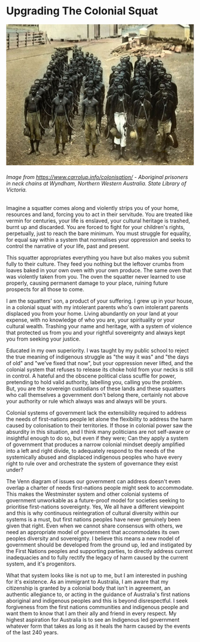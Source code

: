 # Upgrading The Colonial Squat

![colonisation-960x720.jpg](../Media/Posts/colonisation-960x720.jpg)

###### Image from https://www.carrolup.info/colonisation/ - Aboriginal prisoners in neck chains at Wyndham, Northern Western Australia. State Library of Victoria.

Imagine a squatter comes along and violently strips you of your home, resources and land, forcing you to act in their servitude. You are treated like vermin for centuries, your life is enslaved, your cultural heritage is trashed, burnt up and discarded. You are forced to fight for your children's rights, perpetually, just to reach the bare minimum. You must struggle for equality, for equal say within a system that normalises your oppression and seeks to control the narrative of your life, past and present.

This squatter appropriates everything you have but also makes you submit fully to their culture. They feed you nothing but the leftover crumbs from loaves baked in your own oven with your own produce. The same oven that was violently taken from you. The oven the squatter never learned to use properly, causing permanent damage to your place, ruining future prospects for all those to come.

I am the squatters' son, a product of your suffering. I grew up in your house, in a colonial squat with my intolerant parents who's own intolerant parents displaced you from your home. Living abundantly on your land at your expense, with no knowledge of who you are, your spirituality or your cultural wealth. Trashing your name and heritage, with a system of violence that protected us from you and your rightful sovereignty and always kept you from seeking your justice.

Educated in my own superiority. I was taught by my public school to reject the true meaning of indigenous struggle as "the way it was" and "the days of old" and "we've fixed that now", but your oppression never lifted, and the colonial system that refuses to release its choke hold from your necks is still in control. A hateful and the obscene political class scuffle for power, pretending to hold valid authority, labelling you, calling you the problem. But, you are the sovereign custodians of these lands and these squatters who call themselves a government don't belong there, certainly not above your authority or rule which always was and always will be yours.

Colonial systems of government lack the extensibility required to address the needs of first-nations people let alone the flexibility to address the harm caused by colonisation to their territories. If those in colonial power saw the absurdity in this situation, and I think many politicians are not self-aware or insightful enough to do so, but even if they were; Can they apply a system of government that produces a narrow colonial mindset deeply amplified into a left and right divide, to adequately respond to the needs of the systemically abused and displaced indigenous peoples who have every right to rule over and orchestrate the system of governance they exist under?

The Venn diagram of issues our government can address doesn't even overlap a charter of needs first-nations people might seek to accommodate. This makes the Westminster system and other colonial systems of government unworkable as a future-proof model for societies seeking to prioritise first-nations sovereignty. Yes, We all have a different viewpoint and this is why continuous reintegration of cultural diversity within our systems is a must, but first nations peoples have never genuinely been given that right. Even when we cannot share consensus with others, we need an appropriate model of government that accommodates its own peoples diversity and sovereignty. I believe this means a new model of government should be developed from the ground up, led and instigated by the First Nations peoples and supporting parties, to directly address current inadequacies and to fully rectify the legacy of harm caused by the current system, and it's progenitors.

What that system looks like is not up to me, but I am interested in pushing for it's existence. As an immigrant to Australia, I am aware that my citizenship is granted by a colonial body that isn't in agreement, an authentic allegiance to, or acting in the guidance of Australia's first nations aboriginal and indigenous peoples and this is beyond disrespectful. I seek forgiveness from the first nations communities and indigenous people and want them to know that I am their ally and friend in every respect. My highest aspiration for Australia is to see an Indigenous led government whatever form that takes as long as it heals the harm caused by the events of the last 240 years.  